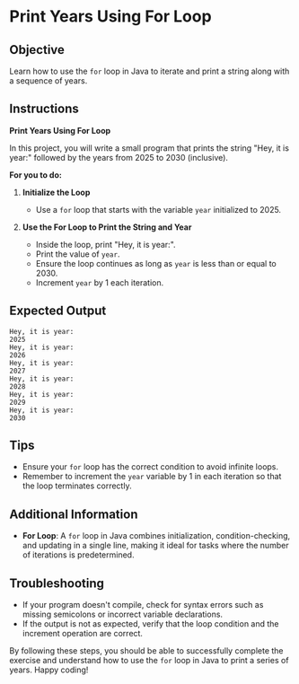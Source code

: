 # Print Years Using For Loop

## Objective
Learn how to use the `for` loop in Java to iterate and print a string along with a sequence of years.

## Instructions

**Print Years Using For Loop**

In this project, you will write a small program that prints the string "Hey, it is year:" followed by the years from 2025 to 2030 (inclusive).

**For you to do:**

1. **Initialize the Loop**
   - Use a `for` loop that starts with the variable `year` initialized to 2025.

2. **Use the For Loop to Print the String and Year**
   - Inside the loop, print "Hey, it is year:".
   - Print the value of `year`.
   - Ensure the loop continues as long as `year` is less than or equal to 2030.
   - Increment `year` by 1 each iteration.

## Expected Output
```
Hey, it is year:
2025
Hey, it is year:
2026
Hey, it is year:
2027
Hey, it is year:
2028
Hey, it is year:
2029
Hey, it is year:
2030
```

## Tips
- Ensure your `for` loop has the correct condition to avoid infinite loops.
- Remember to increment the `year` variable by 1 in each iteration so that the loop terminates correctly.

## Additional Information
- **For Loop**: A `for` loop in Java combines initialization, condition-checking, and updating in a single line, making it ideal for tasks where the number of iterations is predetermined.

## Troubleshooting
- If your program doesn't compile, check for syntax errors such as missing semicolons or incorrect variable declarations.
- If the output is not as expected, verify that the loop condition and the increment operation are correct.

By following these steps, you should be able to successfully complete the exercise and understand how to use the `for` loop in Java to print a series of years. Happy coding!